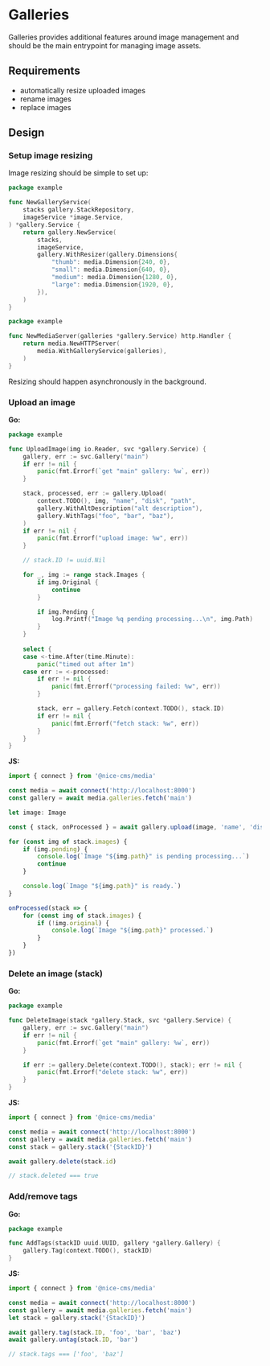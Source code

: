 # Galleries

Galleries provides additional features around image management and should be the
main entrypoint for managing image assets.

## Requirements

- automatically resize uploaded images
- rename images
- replace images

## Design

### Setup image resizing

Image resizing should be simple to set up:

```go
package example

func NewGalleryService(
	stacks gallery.StackRepository,
	imageService *image.Service,
) *gallery.Service {
	return gallery.NewService(
		stacks,
		imageService,
		gallery.WithResizer(gallery.Dimensions{
			"thumb": media.Dimension{240, 0},
			"small": media.Dimension{640, 0},
			"medium": media.Dimension{1280, 0},
			"large": media.Dimension{1920, 0},
		}),
	)
}
```

```go
package example

func NewMediaServer(galleries *gallery.Service) http.Handler {
	return media.NewHTTPServer(
		media.WithGalleryService(galleries),
	)
}
```

Resizing should happen asynchronously in the background.

### Upload an image

**Go:**

```go
package example

func UploadImage(img io.Reader, svc *gallery.Service) {
	gallery, err := svc.Gallery("main")
	if err != nil {
		panic(fmt.Errorf(`get "main" gallery: %w`, err))
	}

	stack, processed, err := gallery.Upload(
		context.TODO(), img, "name", "disk", "path",
		gallery.WithAltDescription("alt description"),
		gallery.WithTags("foo", "bar", "baz"),
	)
	if err != nil {
		panic(fmt.Errorf("upload image: %w", err))
	}

	// stack.ID != uuid.Nil

	for _, img := range stack.Images {
		if img.Original {
			continue
		}

		if img.Pending {
			log.Printf("Image %q pending processing...\n", img.Path)
		}
	}
	
	select {
	case <-time.After(time.Minute):
		panic("timed out after 1m")
	case err := <-processed:
		if err != nil {
			panic(fmt.Errorf("processing failed: %w", err))
		}

		stack, err = gallery.Fetch(context.TODO(), stack.ID)
		if err != nil {
			panic(fmt.Errorf("fetch stack: %w", err))
		}
	}
}
```

**JS:**

```ts
import { connect } from '@nice-cms/media'

const media = await connect('http://localhost:8000')
const gallery = await media.galleries.fetch('main')

let image: Image

const { stack, onProcessed } = await gallery.upload(image, 'name', 'disk', 'path')

for (const img of stack.images) {
	if (img.pending) {
		console.log(`Image "${img.path}" is pending processing...`)
		continue
	}

	console.log(`Image "${img.path}" is ready.`)
}

onProcessed(stack => {
	for (const img of stack.images) {
		if (!img.original) {
			console.log(`Image "${img.path}" processed.`)
		}
	}
})
```

### Delete an image (stack)

**Go:**

```go
package example

func DeleteImage(stack *gallery.Stack, svc *gallery.Service) {
	gallery, err := svc.Gallery("main")
	if err != nil {
		panic(fmt.Errorf(`get "main" gallery: %w`, err))
	}

	if err := gallery.Delete(context.TODO(), stack); err != nil {
		panic(fmt.Errorf("delete stack: %w", err))
	}
}
```

**JS:**

```ts
import { connect } from '@nice-cms/media'

const media = await connect('http://localhost:8000')
const gallery = await media.galleries.fetch('main')
const stack = gallery.stack('{StackID}')

await gallery.delete(stack.id)

// stack.deleted === true
```

### Add/remove tags

**Go:**

```go
package example

func AddTags(stackID uuid.UUID, gallery *gallery.Gallery) {
	gallery.Tag(context.TODO(), stackID)
}
```

**JS:**

```ts
import { connect } from '@nice-cms/media'

const media = await connect('http://localhost:8000')
const gallery = await media.galleries.fetch('main')
let stack = gallery.stack('{StackID}')

await gallery.tag(stack.ID, 'foo', 'bar', 'baz')
await gallery.untag(stack.ID, 'bar')

// stack.tags === ['foo', 'baz']
```
